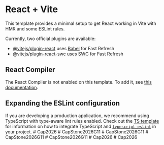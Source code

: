 # React + Vite

This template provides a minimal setup to get React working in Vite with HMR and some ESLint rules.

Currently, two official plugins are available:

- [@vitejs/plugin-react](https://github.com/vitejs/vite-plugin-react/blob/main/packages/plugin-react) uses [Babel](https://babeljs.io/) for Fast Refresh
- [@vitejs/plugin-react-swc](https://github.com/vitejs/vite-plugin-react/blob/main/packages/plugin-react-swc) uses [SWC](https://swc.rs/) for Fast Refresh

## React Compiler

The React Compiler is not enabled on this template. To add it, see [this documentation](https://react.dev/learn/react-compiler/installation).

## Expanding the ESLint configuration

If you are developing a production application, we recommend using TypeScript with type-aware lint rules enabled. Check out the [TS template](https://github.com/vitejs/vite/tree/main/packages/create-vite/template-react-ts) for information on how to integrate TypeScript and [`typescript-eslint`](https://typescript-eslint.io) in your project.
#   C a p 2 0 2 6  
 #   C a p S t o n e 2 0 2 6 G 1 1  
 #   C a p S t o n e 2 0 2 6 G 1 1  
 #   C a p S t o n e 2 0 2 6 G 1 1  
 #   C a p S t o n e 2 0 2 6 G 1 1  
 #   C a p 2 0 2 6  
 #   C a p 2 0 2 6  
 